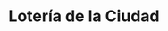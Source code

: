 ---
title: "Lotería de la Ciudad"
url: /ciudad-autonoma-de-buenos-aires/loteria-de-la-ciudad-avenida-lafuente-2/
shop: lotería
---